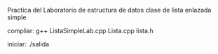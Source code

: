 Practica del Laboratorio de estructura de datos
clase de lista enlazada simple

compliar:
g++ ListaSimpleLab.cpp Lista.cpp lista.h 

iniciar:
 ./salida